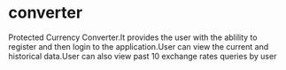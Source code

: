 # converter
Protected Currency Converter.It provides the user with the ablility to register and then login to the application.User can view the current and historical data.User can also view past 10 exchange rates queries by user

